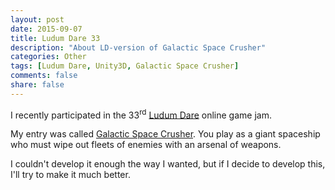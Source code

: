 ```yaml
---
layout: post
date: 2015-09-07
title: Ludum Dare 33
description: "About LD-version of Galactic Space Crusher"
categories: Other
tags: [Ludum Dare, Unity3D, Galactic Space Crusher]
comments: false
share: false
---
```


I recently participated in the 33<sup>rd</sup> [Ludum Dare](http://ludumdare.com/) online game jam.

My entry was called [Galactic Space Crusher](http://ludumdare.com/compo/ludum-dare-33/?action=preview&uid=26581). You play as a giant spaceship who must wipe out fleets of enemies with an arsenal of weapons.

I couldn't develop it enough the way I wanted, but if I decide to develop this, I'll try to make it much better.
